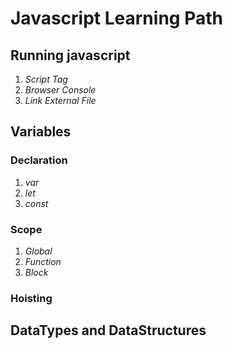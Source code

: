# Javascript Learning Path 
## Running javascript
1. *Script Tag*
2. *Browser Console*
3. *Link External File*  
## Variables
### Declaration
1. *var*
2. *let*
3. *const*
### Scope
1. *Global*
2. *Function*
3. *Block*
### Hoisting
## DataTypes and DataStructures

